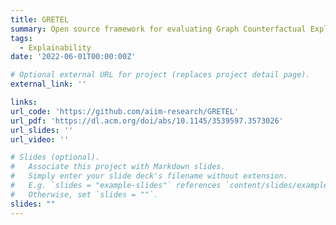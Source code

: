 ```yaml
---
title: GRETEL
summary: Open source framework for evaluating Graph Counterfactual Explanation (GCE) methods. Our main goal is to create a generic platform that allows the researchers to speed up the process of developing and testing new GCE methods.
tags:
  - Explainability
date: '2022-06-01T00:00:00Z'

# Optional external URL for project (replaces project detail page).
external_link: ''

links:
url_code: 'https://github.com/aiim-research/GRETEL'
url_pdf: 'https://dl.acm.org/doi/abs/10.1145/3539597.3573026'
url_slides: ''
url_video: ''

# Slides (optional).
#   Associate this project with Markdown slides.
#   Simply enter your slide deck's filename without extension.
#   E.g. `slides = "example-slides"` references `content/slides/example-slides.md`.
#   Otherwise, set `slides = ""`.
slides: ""
---
```

